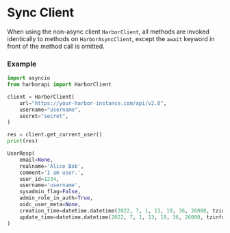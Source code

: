 # Sync Client

When using the non-async client `HarborClient`, all methods are invoked identically to methods on `HarborAsyncClient`, except the `await` keyword in front of the method call is omitted.

### Example

```py
import asyncio
from harborapi import HarborClient

client = HarborClient(
    url="https://your-harbor-instance.com/api/v2.0",
    username="username",
    secret="secret",
)

res = client.get_current_user()
print(res)
```

```py
UserResp(
    email=None,
    realname='Alice Bob',
    comment='I am user.',
    user_id=1234,
    username='username',
    sysadmin_flag=False,
    admin_role_in_auth=True,
    oidc_user_meta=None,
    creation_time=datetime.datetime(2022, 7, 1, 13, 19, 36, 26000, tzinfo=datetime.timezone.utc),
    update_time=datetime.datetime(2022, 7, 1, 13, 19, 36, 26000, tzinfo=datetime.timezone.utc),
)
```
